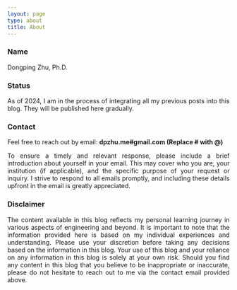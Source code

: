 ```yaml
---
layout: page
type: about
title: About
---
```


### Name

Dongping Zhu, Ph.D.

### Status

<div align="justify">As of 2024, I am in the process of integrating all my previous posts into this blog. They will be published here gradually.</div>

### Contact

Feel free to reach out by email: **dpzhu.me#gmail.com (Replace # with @)**

<div align="justify">To ensure a timely and relevant response, please include a brief introduction about yourself in your email. This may cover who you are, your institution (if applicable), and the specific purpose of your request or inquiry. I strive to respond to all emails promptly, and including these details upfront in the email is greatly appreciated.</div>

### Disclaimer

<div align="justify">The content available in this blog reflects my personal learning journey in various aspects of engineering and beyond. It is important to note that the information provided here is based on my individual experiences and understanding. Please use your discretion before taking any decisions based on the information in this blog. Your use of this blog and your reliance on any information in this blog is solely at your own risk. Should you find any content in this blog that you believe to be inappropriate or inaccurate, please do not hesitate to reach out to me via the contact email provided above. </div>